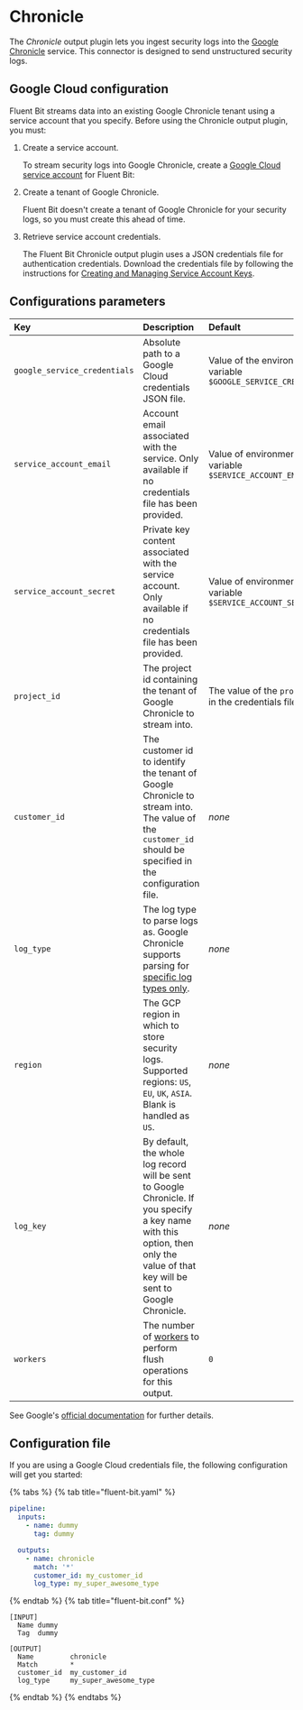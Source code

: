 # Chronicle

The _Chronicle_ output plugin lets you ingest security logs into the [Google Chronicle](https://chronicle.security/) service. This connector is designed to send unstructured security logs.

## Google Cloud configuration

Fluent Bit streams data into an existing Google Chronicle tenant using a service account that you specify. Before using the Chronicle output plugin, you must:

1. Create a service account.

   To stream security logs into Google Chronicle, create a [Google Cloud service account](https://cloud.google.com/iam/docs/creating-managing-service-accounts) for Fluent Bit:

1. Create a tenant of Google Chronicle.

   Fluent Bit doesn't create a tenant of Google Chronicle for your security logs, so you must create this ahead of time.

1. Retrieve service account credentials.

   The Fluent Bit Chronicle output plugin uses a JSON credentials file for authentication credentials. Download the credentials file by following the instructions for [Creating and Managing Service Account Keys](https://cloud.google.com/iam/docs/creating-managing-service-account-keys).

## Configurations parameters

| Key | Description | Default |
| :--- | :--- | :--- |
| `google_service_credentials` | Absolute path to a Google Cloud credentials JSON file. | Value of the environment variable `$GOOGLE_SERVICE_CREDENTIALS` |
| `service_account_email` | Account email associated with the service. Only available if no credentials file has been provided. | Value of environment variable `$SERVICE_ACCOUNT_EMAIL` |
| `service_account_secret` | Private key content associated with the service account. Only available if no credentials file has been provided. | Value of environment variable `$SERVICE_ACCOUNT_SECRET` |
| `project_id` | The project id containing the tenant of Google Chronicle to stream into. | The value of the `project_id` in the credentials file |
| `customer_id` | The customer id to identify the tenant of Google Chronicle to stream into. The value of the `customer_id` should be specified in the configuration file. | _none_ |
| `log_type` | The log type to parse logs as. Google Chronicle supports parsing for [specific log types only](https://cloud.google.com/chronicle/docs/ingestion/parser-list/supported-default-parsers). | _none_ |
| `region` | The GCP region in which to store security logs. Supported regions: `US`, `EU`, `UK`, `ASIA`. Blank is handled as `US`. | _none_ |
| `log_key` | By default, the whole log record will be sent to Google Chronicle. If you specify a key name with this option, then only the value of that key will be sent to Google Chronicle. | _none_ |
| `workers` | The number of [workers](../../administration/multithreading.md#outputs) to perform flush operations for this output. | `0` |

See Google's [official documentation](https://cloud.google.com/chronicle/docs/reference/ingestion-api) for further details.

## Configuration file

If you are using a Google Cloud credentials file, the following configuration will get you started:

{% tabs %}
{% tab title="fluent-bit.yaml" %}

```yaml
pipeline:
  inputs:
    - name: dummy
      tag: dummy

  outputs:
    - name: chronicle
      match: '*'
      customer_id: my_customer_id
      log_type: my_super_awesome_type
```

{% endtab %}
{% tab title="fluent-bit.conf" %}

```text
[INPUT]
  Name dummy
  Tag  dummy

[OUTPUT]
  Name         chronicle
  Match        *
  customer_id  my_customer_id
  log_type     my_super_awesome_type
```

{% endtab %}
{% endtabs %}
